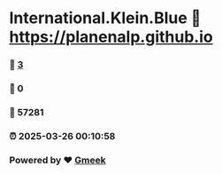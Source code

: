 # International.Klein.Blue :link: https://planenalp.github.io 
### :page_facing_up: [3](https://planenalp.github.io/tag.html) 
### :speech_balloon: 0 
### :hibiscus: 57281 
### :alarm_clock: 2025-03-26 00:10:58 
### Powered by :heart: [Gmeek](https://github.com/Meekdai/Gmeek)

